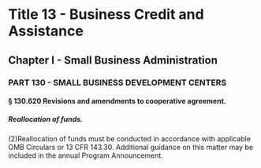 
# Title 13 - Business Credit and Assistance
## Chapter I - Small Business Administration
### PART 130 - SMALL BUSINESS DEVELOPMENT CENTERS
#### § 130.620 Revisions and amendments to cooperative agreement.
##### Reallocation of funds.

(2)Reallocation of funds must be conducted in accordance with applicable OMB Circulars or 13 CFR 143.30. Additional guidance on this matter may be included in the annual Program Announcement.
